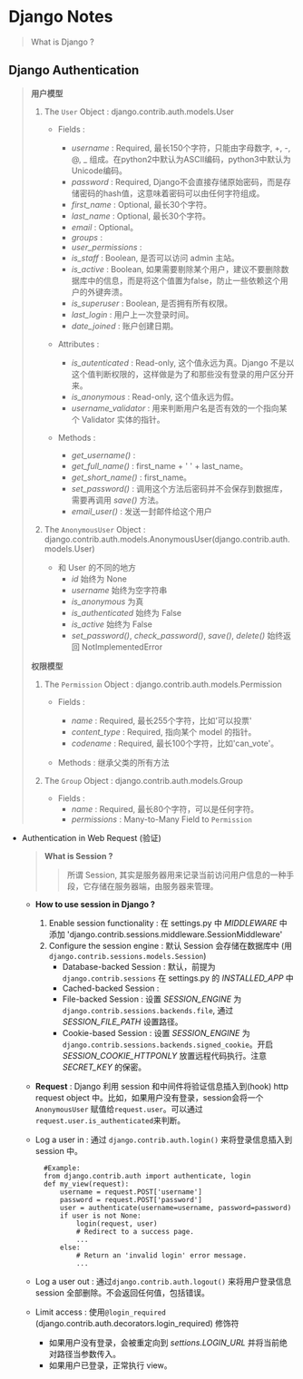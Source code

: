 # Django Notes

> What is Django ?
>
> 




## Django Authentication

> **用户模型**
> 
> 1. The `User` Object : django.contrib.auth.models.User
>     * Fields :
>         * _username_ : Required, 最长150个字符，只能由字母数字, +, -, @, _ 组成。在python2中默认为ASCII编码，python3中默认为Unicode编码。
>         * _password_ : Required, Django不会直接存储原始密码，而是存储密码的hash值，这意味着密码可以由任何字符组成。
>         * _first_name_ : Optional, 最长30个字符。
>         * _last_name_ : Optional, 最长30个字符。
>         * _email_ : Optional。
>         * _groups_ : 
>         * _user_permissions_ : 
>         * _is_staff_ : Boolean, 是否可以访问 admin 主站。
>         * _is_active_ : Boolean, 如果需要剔除某个用户，建议不要删除数据库中的信息，而是将这个值置为false，防止一些依赖这个用户的外键奔溃。
>         * _is_superuser_ : Boolean, 是否拥有所有权限。
>         * _last_login_ : 用户上一次登录时间。
>         * _date_joined_ : 账户创建日期。
> 
>     * Attributes :
>         * _is_autenticated_ : Read-only, 这个值永远为真。Django 不是以这个值判断权限的，这样做是为了和那些没有登录的用户区分开来。
>         * _is_anonymous_ : Read-only, 这个值永远为假。
>         * _username_validator_ : 用来判断用户名是否有效的一个指向某个 Validator 实体的指针。
>         
>     * Methods : 
>         * _get_username()_ : 
>         * _get_full_name()_ : first_name + ' ' + last_name。
>         * _get_short_name()_ : first_name。
>         * _set_password()_ : 调用这个方法后密码并不会保存到数据库，需要再调用 _save()_ 方法。
>         * _email_user()_ : 发送一封邮件给这个用户
> 
> 2. The `AnonymousUser` Object : django.contrib.auth.models.AnonymousUser(django.contrib.auth.models.User)
>     * 和 User 的不同的地方
>         * _id_ 始终为 None
>         * _username_ 始终为空字符串
>         * _is_anonymous_ 为真
>         * _is_authenticated_ 始终为 False
>         * _is_active_ 始终为 False
>         * _set_password()_, _check_password()_, _save()_, _delete()_ 始终返回 NotImplementedError
> 
> **权限模型**
> 
> 1. The `Permission` Object : django.contrib.auth.models.Permission
>     * Fields :
>         * _name_ : Required, 最长255个字符，比如'可以投票'
>         * _content_type_ : Required, 指向某个 model 的指针。
>         * _codename_ : Required, 最长100个字符，比如'can_vote'。
>     
>     * Methods : 继承父类的所有方法 
> 
> 2. The `Group` Object : django.contrib.auth.models.Group
>     * Fields :
>         * _name_ : Required, 最长80个字符，可以是任何字符。
>         * _permissions_ : Many-to-Many Field to `Permission`

* Authentication in Web Request (验证)
    
    > **What is Session ?**
    > > 所谓 Session, 其实是服务器用来记录当前访问用户信息的一种手段，它存储在服务器端，由服务器来管理。 
    * **How to use session in Django ?**
        1. Enable session functionality : 在 settings.py 中 _MIDDLEWARE_ 中添加 'django.contrib.sessions.middleware.SessionMiddleware'
        2. Configure the session engine : 默认 Session 会存储在数据库中 (用`django.contrib.sessions.models.Session`)
            * Database-backed Session : 默认，前提为`django.contrib.sessions` 在 settings.py 的 _INSTALLED_APP_ 中
            * Cached-backed Session : 
            * File-backed Session : 设置 _SESSION_ENGINE_ 为`django.contrib.sessions.backends.file`, 通过 _SESSION_FILE_PATH_ 设置路径。
            * Cookie-based Session : 设置 _SESSION_ENGINE_ 为`django.contrib.sessions.backends.signed_cookie`。开启 _SESSION_COOKIE_HTTPONLY_ 放置远程代码执行。注意 _SECRET_KEY_ 的保密。

    * **Request** : Django 利用 session 和中间件将验证信息插入到(hook) http request object 中。比如，如果用户没有登录，session会将一个`AnonymousUser` 赋值给`request.user`。可以通过`request.user.is_authenticated`来判断。

    * Log a user in : 通过 `django.contrib.auth.login()` 来将登录信息插入到 session 中。

            #Example:
            from django.contrib.auth import authenticate, login
            def my_view(request):
                username = request.POST['username']
                password = request.POST['password']
                user = authenticate(username=username, password=password) 
                if user is not None:
                    login(request, user)
                    # Redirect to a success page.
                    ...             
                else:
                    # Return an 'invalid login' error message.
                    ...

    * Log a user out : 通过`django.contrib.auth.logout()` 来将用户登录信息 session 全部删除。不会返回任何值，包括错误。

    * Limit access : 使用`@login_required` (django.contrib.auth.decorators.login_required) 修饰符
        * 如果用户没有登录，会被重定向到 _settions.LOGIN_URL_ 并将当前绝对路径当参数传入。
        * 如果用户已登录，正常执行 view。
    

